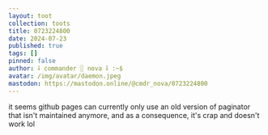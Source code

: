 ```yaml
---
layout: toot
collection: toots
title: 0723224800
date: 2024-07-23
published: true
tags: []
pinned: false
author: ⸸ commander ░ nova ⸸ :~$
avatar: /img/avatar/daemon.jpeg
mastodon: https://mastodon.online/@cmdr_nova/0723224800
---
```


it seems github pages can currently only use an old version of paginator that isn't maintained anymore, and as a consequence, it's crap and doesn't work lol
